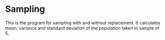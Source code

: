 # Sampling
This is the program for sampling with and without replacement. It calculates mean, variance and standard deviation of the population taken in sample of 5.
